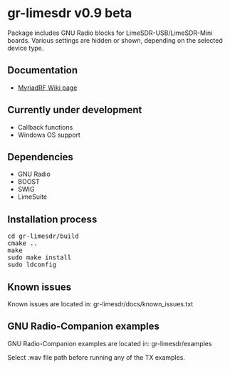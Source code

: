 # gr-limesdr v0.9 beta

Package includes GNU Radio blocks for LimeSDR-USB/LimeSDR-Mini
boards. Various settings are hidden or shown, depending on the
selected device type. 

## Documentation

* [MyriadRF Wiki page](https://wiki.myriadrf.org/Gr-limesdr_Plugin_for_GNURadio)

## Currently under development

* Callback functions
* Windows OS support

## Dependencies
 
* GNU Radio
* BOOST
* SWIG
* LimeSuite

## Installation process

<pre>
cd gr-limesdr/build
cmake ..
make
sudo make install
sudo ldconfig
</pre>

## Known issues

Known issues are located in:
gr-limesdr/docs/known_issues.txt

## GNU Radio-Companion examples

GNU Radio-Companion examples are located in:
gr-limesdr/examples

Select .wav file path before running any of the TX examples.